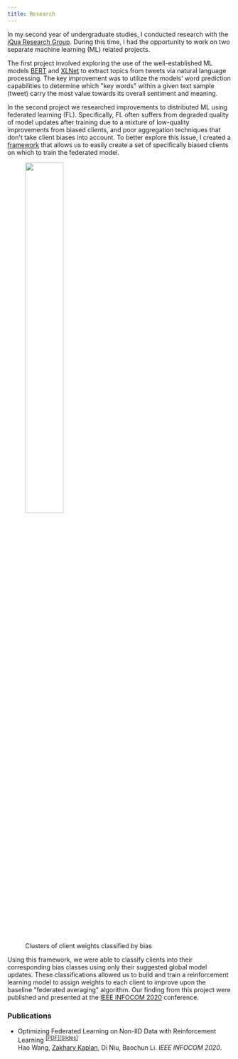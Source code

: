 ```yaml
---
title: Research
---
```


In my second year of undergraduate studies, I conducted research with the [iQua
Research Group][iqua]. During this time, I had the opportunity to work on two
separate machine learning (ML) related projects.

The first project involved exploring the use of the well-established ML models
[BERT][bert] and [XLNet][xlnet] to extract topics from tweets via natural
language processing. The key improvement was to utilize the models' word
prediction capabilities to determine which "key words" within a given text
sample (tweet) carry the most value towards its overall sentiment and meaning.

In the second project we researched improvements to distributed ML using
federated learning (FL). Specifically, FL often suffers from degraded quality of
model updates after training due to a mixture of low-quality improvements from
biased clients, and poor aggregation techniques that don't take client biases
into account. To better explore this issue, I created a [framework][flsim] that
allows us to easily create a set of specifically biased clients on which to
train the federated model.

<figure>
  <img width="45%" src="figure.png">
  <figcaption>
    Clusters of client weights classified by bias
  </figcaption>
</figure>

Using this framework, we were able to classify clients into their corresponding
bias classes using only their suggested global model updates. These
classifications allowed us to build and train a reinforcement learning model to
assign weights to each client to improve upon the baseline "federated averaging"
algorithm. Our finding from this project were published and presented at the
[IEEE INFOCOM 2020][infocom20] conference.

### Publications

- Optimizing Federated Learning on Non-IID Data with Reinforcement Learning
  <sup>[[PDF]][infocom20/paper][[Slides]][infocom20/slides]</sup><br> Hao Wang,
  <ins>Zakhary Kaplan</ins>, Di Niu, Baochun Li. *IEEE INFOCOM 2020*.

<!-- Reference-style links -->
[bert]:  https://arxiv.org/abs/1810.04805v2
[flsim]: https://github.com/iQua/flsim
[infocom20]: https://infocom2020.ieee-infocom.org/index.html
[infocom20/paper]:  /papers/infocom20/paper.pdf
[infocom20/slides]: /papers/infocom20/slides.pdf
[iqua]:  https://iqua.ece.toronto.edu
[xlnet]: https://arxiv.org/abs/1906.08237
